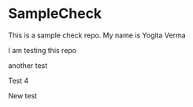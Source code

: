 # SampleCheck
This is a sample check repo.
My name is Yogita Verma
<p>I am testing this repo</p>
<p>another test</p>
<p>Test 4</p>
 <p>New test</p>
